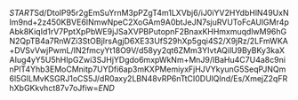$START$Sd/DtolP95r2gEmSuYrnM3pPZgT4m1LXVbj6/iJ0iYV2HYdbHlN49UxNIm9nd+2z450KBVE6INmwNpeC2XoGAm9A0btJeJN7sjuRVUToFcAUlGMr4pAbk8KiqId1rV7PptXpPbWE9jJSaXVPBPutopnF2BnaxKHHmxmuqdlwM96hGN2QpTB4a7RnWZi3StOBjIrsAgjD6XE33UfS29hXp5gqi4S2/X9jRz/2LFmWKA+DVSvVwjPwmL/IN2fmcyYt18O9V/d58yy2qt6ZMm3YIvtAQilU9ByBKy3kaXAIug4yY5U5hHIpGZwi3SJHjYDgdo6mxpWkNm+MnJ9/IBaHu4C7U4a8c9ninPlT4Yhb3EMoCMnitp7UYDfi6ap3mKXPMemiyxFjHJVYkyunG5SeqPJNQm6l5GlLMvKSGRJ1oCS5J/dR0axy2LBN48vRP6nTtCI0DUlQlnd/Es/XmejZ2qFRhXbGKkvhct87v7oJfiw=$END$